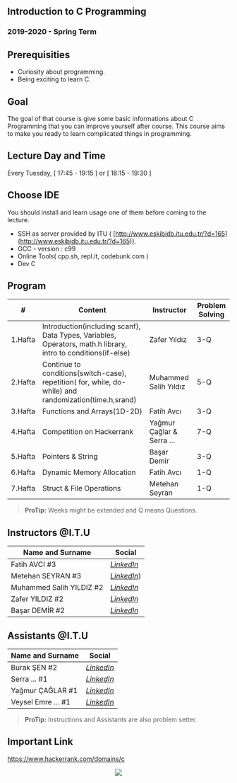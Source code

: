
## Introduction to C Programming
### 2019-2020 - Spring Term

## Prerequisities

 - Curiosity about programming.
 - Being exciting to learn C.

## Goal

The goal of that course is give some basic informations about C Programming that you can improve yourself after course. This course aims to make you ready to learn complicated things in programming.

## Lecture Day and Time

Every Tuesday, [ 17:45 - 19:15 ] or [ 18:15 - 19:30 ]

## Choose IDE

You should install and learn usage one of them before coming to the lecture.
 - SSH as server provided by ITU ( [http://www.eskibidb.itu.edu.tr/?d=165](http://www.eskibidb.itu.edu.tr/?d=165)).
 - GCC - version : c99
 - Online Tools( cpp.sh, repl.it, codebunk.com )
 - Dev C

## Program

|     #           |Content                          | Instructor                         | Problem Solving | 
|----------------|-------------------------------|-----------------------------|-----------------------------|
| 1.Hafta | Introduction(including scanf), Data Types, Variables, Operators, math.h library, intro to conditions(if-else) | Zafer Yıldız | 3-Q |
| 2.Hafta | Continue to conditions(switch-case), repetition( for, while, do-while) and randomization(time.h,srand) | Muhammed Salih Yıldız | 5-Q |
| 3.Hafta | Functions and Arrays(1D-2D) | Fatih Avcı | 3-Q |
| 4.Hafta | Competition on Hackerrank | Yağmur Çağlar & Serra ... | 7-Q |
| 5.Hafta | Pointers & String | Başar Demir | 3-Q |
| 6.Hafta | Dynamic Memory Allocation | Fatih Avcı | 1-Q |
| 7.Hafta | Struct & File Operations | Metehan Seyran | 1-Q | 


> **ProTip:** Weeks might be extended and Q means Questions.

## Instructors @I.T.U

| Name and Surname | Social  |
|--|--|
| Fatih AVCI #3 | [*LinkedIn*](https://www.linkedin.com) |
| Metehan SEYRAN #3 | [*LinkedIn*](https://www.linkedin.com/in/metehan-seyran/)) |
| Muhammed Salih YILDIZ #2 | [*LinkedIn*](https://www.linkedin.com/in/muhammed-salih-y%C4%B1ld%C4%B1z-b51991174/) |
| Zafer YILDIZ #2 | [*LinkedIn*](https://www.linkedin.com/in/yildizzafer/) |
| Başar DEMİR #2 | [*LinkedIn*](https://www.linkedin.com/in/basardemir/) |

## Assistants @I.T.U

| Name and Surname | Social  |
|--|--|
| Burak ŞEN #2 | [*LinkedIn*](https://www.linkedin.com/in/burak-%C5%9Fen-065b00156/) |
| Serra ... #1 | [*LinkedIn*](https://www.linkedin.com) |
| Yağmur ÇAĞLAR #1 | [*LinkedIn*](https://www.linkedin.com/in/ya%C4%9Fmur-%C3%A7a%C4%9Flar-88375918a/) |
| Veysel Emre ... #1 | [*LinkedIn*](https://www.linkedin.com) |

> **ProTip:** Instructions and Assistants are also problem setter.

## Important Link

https://www.hackerrank.com/domains/c


<p align="center">
  <a href="//ituacm.com" target="_blank">
    <img src="https://ituacm.com/wp-content/uploads/2017/08/itu-logo.png">
  </a>
</p>


